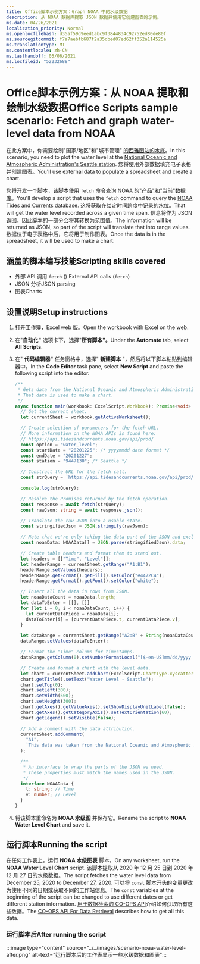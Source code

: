 ```yaml
---
title: Office脚本示例方案：Graph NOAA 中的水级数据
description: 从 NOAA 数据库提取 JSON 数据并使用它创建图表的示例。
ms.date: 04/26/2021
localization_priority: Normal
ms.openlocfilehash: d35af59d9eed1abc9f3844834c92752ed80de80f
ms.sourcegitcommit: f7a7aebfb687f2a35dbed07ed62ff352a114525a
ms.translationtype: MT
ms.contentlocale: zh-CN
ms.lasthandoff: 05/06/2021
ms.locfileid: "52232688"
---
```

# <a name="office-scripts-sample-scenario-fetch-and-graph-water-level-data-from-noaa"></a><span data-ttu-id="79b3c-103">Office脚本示例方案：从 NOAA 提取和绘制水级数据</span><span class="sxs-lookup"><span data-stu-id="79b3c-103">Office Scripts sample scenario: Fetch and graph water-level data from NOAA</span></span>

<span data-ttu-id="79b3c-104">在此方案中，你需要绘制"国家/地区"和"城市管理" [的西雅图站的水底](https://tidesandcurrents.noaa.gov/stationhome.html?id=9447130)。</span><span class="sxs-lookup"><span data-stu-id="79b3c-104">In this scenario, you need to plot the water level at the [National Oceanic and Atmospheric Administration's Seattle station](https://tidesandcurrents.noaa.gov/stationhome.html?id=9447130).</span></span> <span data-ttu-id="79b3c-105">您将使用外部数据填充电子表格并创建图表。</span><span class="sxs-lookup"><span data-stu-id="79b3c-105">You'll use external data to populate a spreadsheet and create a chart.</span></span>

<span data-ttu-id="79b3c-106">您将开发一个脚本，该脚本使用 `fetch` 命令查询 [NOAA 的"产品"和"当前"数据库](https://tidesandcurrents.noaa.gov/)。</span><span class="sxs-lookup"><span data-stu-id="79b3c-106">You'll develop a script that uses the `fetch` command to query the [NOAA Tides and Currents database](https://tidesandcurrents.noaa.gov/).</span></span> <span data-ttu-id="79b3c-107">这将获取在给定时间跨度中记录的水位。</span><span class="sxs-lookup"><span data-stu-id="79b3c-107">That will get the water level recorded across a given time span.</span></span> <span data-ttu-id="79b3c-108">信息将作为 JSON 返回，因此脚本的一部分会将其转换为范围值。</span><span class="sxs-lookup"><span data-stu-id="79b3c-108">The information will be returned as JSON, so part of the script will translate that into range values.</span></span> <span data-ttu-id="79b3c-109">数据位于电子表格中后，它将用于制作图表。</span><span class="sxs-lookup"><span data-stu-id="79b3c-109">Once the data is in the spreadsheet, it will be used to make a chart.</span></span>

## <a name="scripting-skills-covered"></a><span data-ttu-id="79b3c-110">涵盖的脚本编写技能</span><span class="sxs-lookup"><span data-stu-id="79b3c-110">Scripting skills covered</span></span>

- <span data-ttu-id="79b3c-111">外部 API 调用 `fetch` () </span><span class="sxs-lookup"><span data-stu-id="79b3c-111">External API calls (`fetch`)</span></span>
- <span data-ttu-id="79b3c-112">JSON 分析</span><span class="sxs-lookup"><span data-stu-id="79b3c-112">JSON parsing</span></span>
- <span data-ttu-id="79b3c-113">图表</span><span class="sxs-lookup"><span data-stu-id="79b3c-113">Charts</span></span>

## <a name="setup-instructions"></a><span data-ttu-id="79b3c-114">设置说明</span><span class="sxs-lookup"><span data-stu-id="79b3c-114">Setup instructions</span></span>

1. <span data-ttu-id="79b3c-115">打开工作簿，Excel web 版。</span><span class="sxs-lookup"><span data-stu-id="79b3c-115">Open the workbook with Excel on the web.</span></span>

1. <span data-ttu-id="79b3c-116">在"**自动化"** 选项卡下，选择"**所有脚本"。**</span><span class="sxs-lookup"><span data-stu-id="79b3c-116">Under the **Automate** tab, select **All Scripts**.</span></span>

1. <span data-ttu-id="79b3c-117">在" **代码编辑器"** 任务窗格中，选择" **新建脚本** "，然后将以下脚本粘贴到编辑器中。</span><span class="sxs-lookup"><span data-stu-id="79b3c-117">In the **Code Editor** task pane, select **New Script** and paste the following script into the editor.</span></span>

    ```TypeScript
    /**
     * Gets data from the National Oceanic and Atmospheric Administration's Tides and Currents database. 
     * That data is used to make a chart.
     */
    async function main(workbook: ExcelScript.Workbook): Promise<void> {
      // Get the current sheet.
      let currentSheet = workbook.getActiveWorksheet();
    
      // Create selection of parameters for the fetch URL.
      // More information on the NOAA APIs is found here: 
      // https://api.tidesandcurrents.noaa.gov/api/prod/
      const option = "water_level";
      const startDate = "20201225"; /* yyyymmdd date format */
      const endDate = "20201227";
      const station = "9447130"; /* Seattle */
    
      // Construct the URL for the fetch call.
      const strQuery = `https://api.tidesandcurrents.noaa.gov/api/prod/datagetter?product=${option}&begin_date=${startDate}&end_date=${endDate}&datum=MLLW&station=${station}&units=english&time_zone=gmt&application=NOS.COOPS.TAC.WL&format=json`;
    
      console.log(strQuery);
    
      // Resolve the Promises returned by the fetch operation.
      const response = await fetch(strQuery);
      const rawJson: string = await response.json();
    
      // Translate the raw JSON into a usable state.
      const stringifiedJson = JSON.stringify(rawJson);
    
      // Note that we're only taking the data part of the JSON and excluding the metadata.
      const noaaData: NOAAData[] = JSON.parse(stringifiedJson).data;
    
      // Create table headers and format them to stand out.
      let headers = [["Time", "Level"]];
      let headerRange = currentSheet.getRange("A1:B1");
      headerRange.setValues(headers);
      headerRange.getFormat().getFill().setColor("#4472C4");
      headerRange.getFormat().getFont().setColor("white");
    
      // Insert all the data in rows from JSON.
      let noaaDataCount = noaaData.length;
      let dataToEnter = [[], []]
      for (let i = 0; i < noaaDataCount; i++) {
        let currentDataPiece = noaaData[i];
        dataToEnter[i] = [currentDataPiece.t, currentDataPiece.v];
      }
    
      let dataRange = currentSheet.getRange("A2:B" + String(noaaDataCount + 1)); /* +1 to account for the title row */
      dataRange.setValues(dataToEnter);
    
      // Format the "Time" column for timestamps.
      dataRange.getColumn(0).setNumberFormatLocal("[$-en-US]mm/dd/yyyy hh:mm AM/PM;@");
    
      // Create and format a chart with the level data.
      let chart = currentSheet.addChart(ExcelScript.ChartType.xyscatterSmooth, dataRange);
      chart.getTitle().setText("Water Level - Seattle");
      chart.setTop(0);
      chart.setLeft(300);
      chart.setWidth(500);
      chart.setHeight(300);
      chart.getAxes().getValueAxis().setShowDisplayUnitLabel(false);
      chart.getAxes().getCategoryAxis().setTextOrientation(60);
      chart.getLegend().setVisible(false);
    
      // Add a comment with the data attribution.
      currentSheet.addComment(
        "A1",
        `This data was taken from the National Oceanic and Atmospheric Administration's Tides and Currents database on ${new Date(Date.now())}.`
      );
    
      /**
       * An interface to wrap the parts of the JSON we need.
       * These properties must match the names used in the JSON.
       */ 
      interface NOAAData {
        t: string; // Time
        v: number; // Level
      }
    }
    ```

1. <span data-ttu-id="79b3c-118">将该脚本重命名为 **NOAA 水级图** 并保存它。</span><span class="sxs-lookup"><span data-stu-id="79b3c-118">Rename the script to **NOAA Water Level Chart** and save it.</span></span>

## <a name="running-the-script"></a><span data-ttu-id="79b3c-119">运行脚本</span><span class="sxs-lookup"><span data-stu-id="79b3c-119">Running the script</span></span>

<span data-ttu-id="79b3c-120">在任何工作表上，运行 **NOAA 水级图表** 脚本。</span><span class="sxs-lookup"><span data-stu-id="79b3c-120">On any worksheet, run the **NOAA Water Level Chart** script.</span></span> <span data-ttu-id="79b3c-121">该脚本提取从 2020 年 12 月 25 日到 2020 年 12 月 27 日的水级数据。</span><span class="sxs-lookup"><span data-stu-id="79b3c-121">The script fetches the water level data from December 25, 2020 to December 27, 2020.</span></span> <span data-ttu-id="79b3c-122">可以将 `const` 脚本开头的变量更改为使用不同的日期或获取不同的工作站信息。</span><span class="sxs-lookup"><span data-stu-id="79b3c-122">The `const` variables at the beginning of the script can be changed to use different dates or get different station information.</span></span> <span data-ttu-id="79b3c-123">[用于数据检索的 CO-OPS API](https://api.tidesandcurrents.noaa.gov/api/prod/)介绍如何获取所有这些数据。</span><span class="sxs-lookup"><span data-stu-id="79b3c-123">The [CO-OPS API For Data Retrieval](https://api.tidesandcurrents.noaa.gov/api/prod/) describes how to get all this data.</span></span>

### <a name="after-running-the-script"></a><span data-ttu-id="79b3c-124">运行脚本后</span><span class="sxs-lookup"><span data-stu-id="79b3c-124">After running the script</span></span>

:::image type="content" source="../../images/scenario-noaa-water-level-after.png" alt-text="运行脚本后的工作表显示一些水级数据和图表":::

